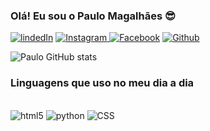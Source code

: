 ### Olá! Eu sou o Paulo Magalhães 😎

[![lindedIn](https://img.shields.io/badge/LinkedIn-0077B5?style=for-the-badge&logo=linkedin&logoColor=white)](https://www.linkedin.com/in/paulo-magalhães-093a9a203/)
[![Instagram](https://img.shields.io/badge/Instagram-E4405F?style=for-the-badge&logo=instagram&logoColor=white) ](https://www.instagram.com/paulin_mds/)
[![Facebook](https://img.shields.io/badge/Facebook-1877F2?style=for-the-badge&logo=facebook&logoColor=white)](https://www.facebook.com/profile.php?id=100045546682319&locale=pt_BR)
[![Github](https://img.shields.io/badge/GitHub-100000?style=for-the-badge&logo=github&logoColor=white)](https://github.com/PaulinhoMDS)

![Paulo GitHub stats](https://github-readme-stats.vercel.app/api?username=PaulinhoMDS&hide=contribs,prs)
### Linguagens que uso no meu dia a dia

<div style='display : inline_block'><br/>
<img aling='center' alt= 'html5' src='https://img.shields.io/badge/HTML-239120?style=for-the-badge&logo=html5&logoColor=white'/>
<img aling='center' alt= 'python' src='https://img.shields.io/badge/Python-3776AB?style=for-the-badge&logo=python&logoColor=white'/>
<img aling='center' alt= 'CSS' src='https://img.shields.io/badge/CSS-239120?&style=for-the-badge&logo=css3&logoColor=white'/>
</div>
